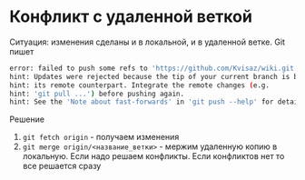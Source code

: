 # Конфликт с удаленной веткой

Ситуация: изменения сделаны и в локальной, и в удаленной ветке. Git пишет

```sh
error: failed to push some refs to 'https://github.com/Kvisaz/wiki.git'
hint: Updates were rejected because the tip of your current branch is behind
hint: its remote counterpart. Integrate the remote changes (e.g.
hint: 'git pull ...') before pushing again.
hint: See the 'Note about fast-forwards' in 'git push --help' for details.
```

Решение

1. `git fetch origin` - получаем изменения
2. `git merge origin/<название_ветки>` - мержим удаленную копию в локальную. Если надо решаем конфликты. Если конфликтов нет то все решается сразу